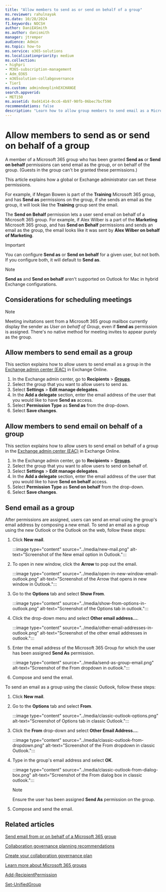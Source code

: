 ```yaml
---
title: "Allow members to send as or send on behalf of a group"
ms.reviewer: rahulnayak
ms.date: 10/28/2024
f1.keywords: NOCSH
author: DaniEASmith
ms.author: danismith
manager: jtremper
audience: Admin
ms.topic: how-to
ms.service: o365-solutions
ms.localizationpriority: medium
ms.collection: 
- highpri
- M365-subscription-management 
- Adm_O365
- m365solution-collabgovernance
- Tier1
ms.custom: admindeeplinkEXCHANGE
search.appverid:
- MET150
ms.assetid: 0ad41414-0cc6-4b97-90fb-06bec7bcf590
recommendations: false
description: "Learn how to allow group members to send email as a Microsoft 365 group or send email on behalf of a Microsoft 365 group."
---
```


# Allow members to send as or send on behalf of a group

A member of a Microsoft 365 group who has been granted **Send as** or **Send on behalf** permissions can send email as the group, or on behalf of the group. (Guests in the group can't be granted these permissions.)

This article explains how a global or Exchange administrator can set these permissions.
  
For example, if Megan Bowen is part of the **Training** Microsoft 365 group, and has **Send as** permissions on the group, if she sends an email as the group, it will look like the **Training** group sent the email. 
  
The **Send on Behalf** permission lets a user send email on behalf of a Microsoft 365 group. For example, if Alex Wilber is a part of the **Marketing** Microsoft 365 group, and has **Send on Behalf** permissions and sends an email as the group, the email looks like it was sent by **Alex Wilber on behalf of Marketing**.

> [!IMPORTANT]
> You can configure **Send as** or **Send on behalf** for a given user, but not both. If you configure both, it will default to **Send as**.

> [!NOTE]
> **Send as** and **Send on behalf** aren't supported on Outlook for Mac in hybrid Exchange configurations.

## Considerations for scheduling meetings
> [!NOTE]
> Meeting invitations sent from a Microsoft 365 group mailbox currently display the sender as *User on behalf of Group*, even if **Send as** permission is assigned. There's no native method for meeting invites to appear purely as the group.

## Allow members to send email as a group

This section explains how to allow users to send email as a group in the <a href="https://go.microsoft.com/fwlink/p/?linkid=2059104" target="_blank">Exchange admin center (EAC)</a> in Exchange Online.
  
1. In the Exchange admin center, go to **Recipients** \> <a href="https://go.microsoft.com/fwlink/?linkid=2183233" target="_blank">**Groups**</a>.
2. Select the group that you want to allow users to send as. 
3. Select **Settings** > **Edit manage delegates**.
4. In the **Add a delegate** section, enter the email address of the user that you would like to have **Send as** access.
5. Select **Permission Type** as **Send as** from the drop-down.
6. Select **Save changes**.
    
## Allow members to send email on behalf of a group

This section explains how to allow users to send email on behalf of a group in the <a href="https://go.microsoft.com/fwlink/p/?linkid=2059104" target="_blank">Exchange admin center (EAC)</a> in Exchange Online.
  
1. In the Exchange admin center, go to **Recipients** \> <a href="https://go.microsoft.com/fwlink/?linkid=2183233" target="_blank">**Groups**</a>.
2. Select the group that you want to allow users to send on behalf of. 
3. Select **Settings** > **Edit manage delegates**.
4. In the **Add a delegate** section, enter the email address of the user that you would like to have **Send on behalf** access.
5. Select **Permission Type** as **Send on behalf** from the drop-down.
6. Select **Save changes**.

## Send email as a group

After permissions are assigned, users can send an email using the group's email address by composing a new email. To send an email as a group using the new Outlook or the Outlook on the web, follow these steps:

1. Click **New mail**.

    :::image type="content" source="../media/new-mail.png" alt-text="Screenshot of the New email option in Outlook.":::

2. To open in new window, click the **Arrow** to pop out the email.
   
    :::image type="content" source="../media/open-in-new-window-email-outlook.png" alt-text="Screenshot of the Arrow that opens in new window in Outlook.":::
3. Go to the **Options** tab and select **Show From**.
    
    :::image type="content" source="../media/show-from-options-in-outlook.png" alt-text="Screenshot of the Options tab in outlook.":::
4. Click the drop-down menu and select **Other email address…**.
    
    :::image type="content" source="../media/other-email-addresses-in-outlook.png" alt-text="Screenshot of the other email addresses in outlook.":::
5. Enter the email address of the Microsoft 365 Group for which the user has been assigned **Send As** permission.
    
    :::image type="content" source="../media/send-as-group-email.png" alt-text="Screenshot of the From dropdown in outlook.":::
6. Compose and send the email.

To send an email as a group using the classic Outlook, follow these steps:

1. Click **New mail**.
2. Go to the **Options** tab and select **From**.
   
    :::image type="content" source="../media/classic-outlook-options.png" alt-text="Screenshot of Options tab in classic Outlook.":::
3. Click the **From** drop-down and select **Other Email Address…**.
   
   :::image type="content" source="../media/classic-outlook-from-dropdown.png" alt-text="Screenshot of the From dropdown in classic Outlook.":::
4. Type in the group's email address and select **OK**.
    
    :::image type="content" source="../media/classic-outlook-from-dialog-box.png" alt-text="Screenshot of the From dialog box in classic outlook.":::
     >[!NOTE]
     >Ensure the user has been assigned **Send As** permission on the group.
5. Compose and send the email.

## Related articles

[Send email from or on behalf of a Microsoft 365 group](https://support.microsoft.com/office/0f4964af-aec6-484b-a65c-0434df8cdb6b)

[Collaboration governance planning recommendations](collaboration-governance-overview.md#collaboration-governance-planning-recommendations)

[Create your collaboration governance plan](collaboration-governance-first.md)

[Learn more about Microsoft 365 groups](https://support.microsoft.com/office/b565caa1-5c40-40ef-9915-60fdb2d97fa2)

[Add-RecipientPermission](/powershell/module/exchange/add-recipientpermission)

[Set-UnifiedGroup](/powershell/module/exchange/set-unifiedgroup)
